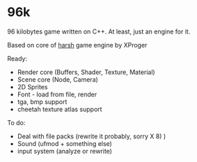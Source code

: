 # 96k
96 kilobytes game written on C++. At least, just an engine for it.

Based on core of [harsh](https://github.com/XProger/harsh) game engine by XProger

Ready:
* Render core (Buffers, Shader, Texture, Material)
* Scene core (Node, Camera)
* 2D Sprites
* Font - load from file, render
* tga, bmp support
* cheetah texture atlas support

To do: 
* Deal with file packs (rewrite it probably, sorry X 8) )
* Sound (ufmod + something else)
* input system (analyze or rewrite)

